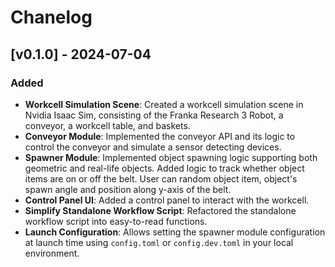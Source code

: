 # Chanelog

## [v0.1.0] - 2024-07-04

### Added

- **Workcell Simulation Scene**: Created a workcell simulation scene in Nvidia Isaac Sim, consisting of the Franka Research 3 Robot, a conveyor, a workcell table, and baskets.
- **Conveyor Module**: Implemented the conveyor API and its logic to control the conveyor and simulate a sensor detecting devices.
- **Spawner Module**: Implemented object spawning logic supporting both geometric and real-life objects. Added logic to track whether object items are on or off the belt. User can random object item, object's spawn angle and position along y-axis of the belt. 
- **Control Panel UI**: Added a control panel to interact with the workcell.
- **Simplify Standalone Workflow Script**: Refactored the standalone workflow script into easy-to-read functions.
- **Launch Configuration**: Allows setting the spawner module configuration at launch time using `config.toml` or `config.dev.toml` in your local environment.